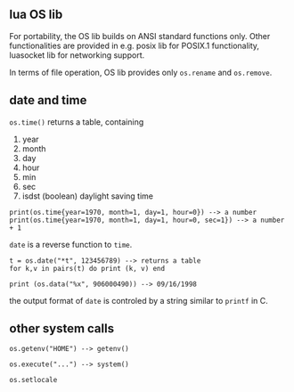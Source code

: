 ## lua OS lib

For portability, the OS lib builds on ANSI standard functions only.
Other functionalities are provided in e.g. posix lib for POSIX.1 functionality,
luasocket lib for networking support.

In terms of file operation, OS lib provides only `os.rename` and `os.remove`.

## date and time

`os.time()` returns a table, containing
1. year  
2. month  
3. day  
4. hour  
5. min  
6. sec  
7. isdst (boolean) daylight saving time

```
print(os.time{year=1970, month=1, day=1, hour=0}) --> a number
print(os.time{year=1970, month=1, day=1, hour=0, sec=1}) --> a number + 1
```

`date` is a reverse function to `time`.
```
t = os.date("*t", 123456789) --> returns a table
for k,v in pairs(t) do print (k, v) end

print (os.data("%x", 906000490)) --> 09/16/1998
```
the output format of `date` is controled by a string similar to `printf` in C.

## other system calls

`os.getenv("HOME") --> getenv()` 

`os.execute("...") --> system()`

`os.setlocale`
